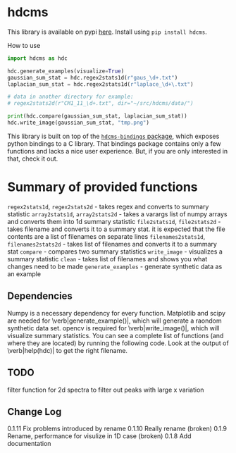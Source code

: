 # hdcms

This library is available on pypi [here](https://pypi.org/project/hdcms/). Install using `pip install hdcms`.

How to use

```python
import hdcms as hdc

hdc.generate_examples(visualize=True)
gaussian_sum_stat = hdc.regex2stats1d(r"gaus_\d+.txt")
laplacian_sum_stat = hdc.regex2stats1d(r"laplace_\d+\.txt")

# data in another directory for example:
# regex2stats2d(r"CM1_11_\d+.txt", dir="~/src/hdcms/data/")

print(hdc.compare(gaussian_sum_stat, laplacian_sum_stat))
hdc.write_image(gaussian_sum_stat, "tmp.png")
```

This library is built on top of the [`hdcms-bindings` package](https://pypi.org/project/hdcms-bindings/), which exposes python bindings to a C library. That bindings package contains only a few functions and lacks a nice user experience. But, if you are only interested in that, check it out.

# Summary of provided functions

`regex2stats1d`, `regex2stats2d` - takes regex and converts to summary statistic
`array2stats1d`, `array2stats2d` - takes a varargs list of numpy arrays and converts them into 1d summary statistic
`file2stats1d`, `file2stats2d` - takes filename and converts it to a summary stat. it is expected that the file contents are a list of filenames on separate lines
`filenames2stats1d`, `filenames2stats2d` - takes list of filenames and converts it to a summary stat
`compare` - compares two summary statistics
`write_image` - visualizes a summary statistic
`clean` - takes list of filenames and shows you what changes need to be made
`generate_examples` - generate synthetic data as an example

## Dependencies

Numpy is a necessary dependency for every function. 
Matplotlib and scipy are needed for \verb|generate_example()|, which will generate a raondom synthetic data set. 
opencv is required for \verb|write_image()|, which will visualize summary statistics. 
You can see a complete list of functions (and where they are located) by running the following code.
Look at the output of \verb|help(hdc)| to get the right filename.

## TODO

filter function for 2d spectra to filter out peaks with large x variation

## Change Log

0.1.11 Fix problems introduced by rename
0.1.10 Really rename (broken)
0.1.9 Rename, performance for visulize in 1D case (broken)
0.1.8 Add documentation
